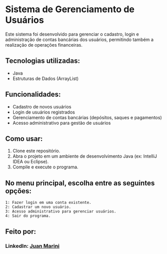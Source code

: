 # Sistema de Gerenciamento de Usuários

Este sistema foi desenvolvido para gerenciar o cadastro, login e administração de contas bancárias dos usuários, permitindo também a realização de operações financeiras.

## Tecnologias utilizadas:
* Java
* Estruturas de Dados (ArrayList)

## Funcionalidades:
* Cadastro de novos usuários
* Login de usuários registrados
* Gerenciamento de contas bancárias (depósitos, saques e pagamentos)
* Acesso administrativo para gestão de usuários

## Como usar:
1. Clone este repositório.
2. Abra o projeto em um ambiente de desenvolvimento Java (ex: IntelliJ IDEA ou Eclipse).
3. Compile e execute o programa.

## No menu principal, escolha entre as seguintes opções:
  ```
  1: Fazer login em uma conta existente.
  2: Cadastrar um novo usuário.
  3: Acesso administrativo para gerenciar usuários.
  4: Sair do programa.
```
## Feito por:
### LinkedIn: [Juan Marini](https://www.linkedin.com/in/juan-marini/)
